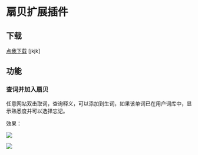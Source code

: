 # 扇贝扩展插件

## 下载

[点我下载](https://github.com/jlice/shanbay-extension/raw/master/download/shanbay-extension.crx) [jkjk]

## 功能

### 查词并加入扇贝

任意网站双击取词，查询释义，可以添加到生词，如果该单词已在用户词库中，显示熟悉度并可以选择忘记。

效果：

![](https://cloud.githubusercontent.com/assets/9983385/24760348/f8f5f098-1b1a-11e7-8a5f-4876a5171bd5.png)

![](https://cloud.githubusercontent.com/assets/9983385/24760107/385112e6-1b1a-11e7-9f31-27d421dd1d6c.png)
